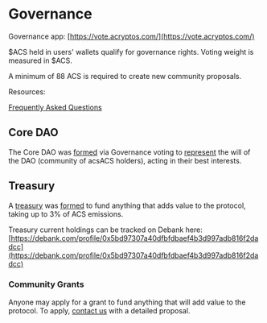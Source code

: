 # Governance

Governance app: [https://vote.acryptos.com/](https://vote.acryptos.com/)

$ACS held in users' wallets qualify for governance rights. Voting weight is measured in $ACS.

A minimum of 88 ACS is required to create new community proposals.

Resources:

[Frequently Asked Questions](https://docs.acryptos.com/faq)

## Core DAO

The Core DAO was [formed](https://vote.acryptos.com/#/acryptos/proposal/QmcXRoMHmgxQukYHSzgMsDcYHprsHW5rJZsnWPCypLbv3U) via Governance voting to [represent](https://vote.acryptos.com/#/acryptos/proposal/QmV4WD7eDSFhifv39vUN1Aqh42w99xzayN9NyyzMbq5cJB) the will of the DAO (community of acsACS holders), acting in their best interests.

## Treasury

A [treasury](https://bscscan.com/address/0x5BD97307A40DfBFDBAEf4B3d997ADB816F2dadCC) was [formed](https://vote.acryptos.com/#/acryptos/proposal/QmZzvi47cca4YmvSTxtqa4K5StDKyFUsN6rgJZUGGAxeg1) to fund anything that adds value to the protocol, taking up to 3% of ACS emissions.

Treasury current holdings can be tracked on Debank here: [https://debank.com/profile/0x5bd97307a40dfbfdbaef4b3d997adb816f2dadcc](https://debank.com/profile/0x5bd97307a40dfbfdbaef4b3d997adb816f2dadcc)

### Community Grants

Anyone may apply for a grant to fund anything that will add value to the protocol. To apply, [contact us](mailto:hello@acryptos.com) with a detailed proposal.
